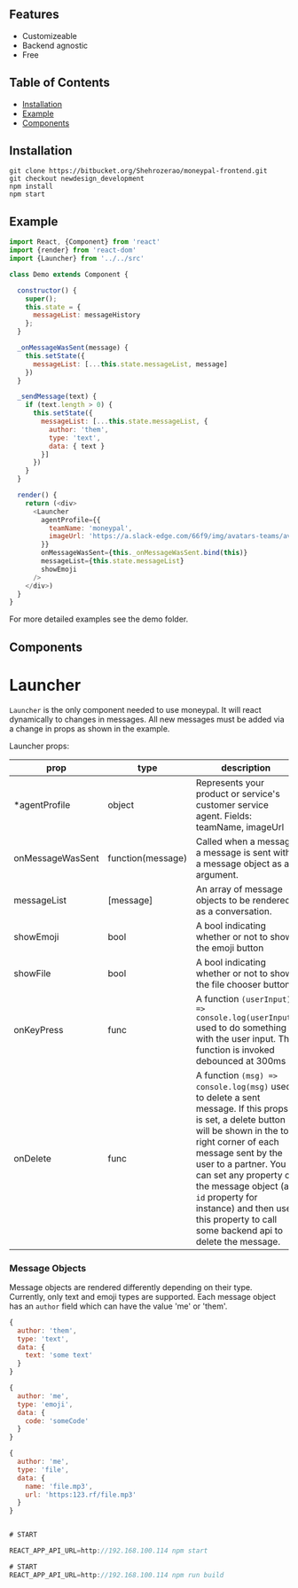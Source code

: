 ## Features

- Customizeable
- Backend agnostic
- Free

## Table of Contents
- [Installation](#installation)
- [Example](#example)
- [Components](#api)

## Installation

```
git clone https://bitbucket.org/Shehrozerao/moneypal-frontend.git
git checkout newdesign_development
npm install
npm start
```

## Example

``` javascript
import React, {Component} from 'react'
import {render} from 'react-dom'
import {Launcher} from '../../src'

class Demo extends Component {

  constructor() {
    super();
    this.state = {
      messageList: messageHistory
    };
  }

  _onMessageWasSent(message) {
    this.setState({
      messageList: [...this.state.messageList, message]
    })
  }

  _sendMessage(text) {
    if (text.length > 0) {
      this.setState({
        messageList: [...this.state.messageList, {
          author: 'them',
          type: 'text',
          data: { text }
        }]
      })
    }
  }

  render() {
    return (<div>
      <Launcher
        agentProfile={{
          teamName: 'moneypal',
          imageUrl: 'https://a.slack-edge.com/66f9/img/avatars-teams/ava_0001-34.png'
        }}
        onMessageWasSent={this._onMessageWasSent.bind(this)}
        messageList={this.state.messageList}
        showEmoji
      />
    </div>)
  }
}
```

For more detailed examples see the demo folder.

## Components

# Launcher

`Launcher` is the only component needed to use moneypal. It will react dynamically to changes in messages. All new messages must be added via a change in props as shown in the example.

Launcher props:

|prop | type   | description |
|-----|--------|---------------|
| *agentProfile | object | Represents your product or service's customer service agent. Fields: teamName, imageUrl|
| onMessageWasSent | function(message) | Called when a message a message is sent with a message object as an argument. |
| messageList | [message] | An array of message objects to be rendered as a conversation. |
| showEmoji | bool | A bool indicating whether or not to show the emoji button
| showFile | bool | A bool indicating whether or not to show the file chooser button
| onKeyPress | func | A function `(userInput) => console.log(userInput)` used to do something with the user input. The function is invoked debounced at 300ms
| onDelete | func | A function `(msg) => console.log(msg)` used to delete a sent message. If this props is set, a delete button will be shown in the top right corner of each message sent by the user to a partner. You can set any property on the message object (an `id` property for instance) and then use this property to call some backend api to delete the message.


### Message Objects

Message objects are rendered differently depending on their type. Currently, only text and emoji types are supported. Each message object has an `author` field which can have the value 'me' or 'them'.

``` javascript
{
  author: 'them',
  type: 'text',
  data: {
    text: 'some text'
  }
}

{
  author: 'me',
  type: 'emoji',
  data: {
    code: 'someCode'
  }
}

{
  author: 'me',
  type: 'file',
  data: {
    name: 'file.mp3',
    url: 'https:123.rf/file.mp3'
  }
}


# START

REACT_APP_API_URL=http://192.168.100.114 npm start

# START
REACT_APP_API_URL=http://192.168.100.114 npm run build

```